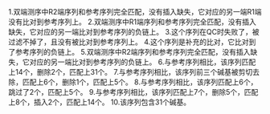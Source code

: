 1.双端测序中R2端序列和参考序列完全匹配，没有插入缺失，它对应的另一端R1端没有比对到参考序列上。
2.双端测序中R1端序列和参考序列完全匹配，没有插入缺失，它对应的另一端比对到参考序列的负链上。
3.这个序列在QC时失败了，被过滤不掉了，且没有被比对到参考序列上。
4.这个序列是补充的比对，它比对到了参考序列的负链上。
5.双端测序中R2端序列和参考序列完全匹配，没有插入缺失，它对应的另一端比对到参考序列的负链上。
6.与参考序列相比，该序列匹配上14个，删除2个，匹配上31个。
7.与参考序列相比，该序列前三个碱基被剪切去除，匹配上6个，删除1个，匹配上5个。
8.与参考序列相比，该序列匹配上6个，跳过了2个，匹配上5个。
9.与参考序列相比，该序列匹配上7个，删除5个，匹配上8个，插入2个，匹配上14个。
10.该序列包含31个碱基。
